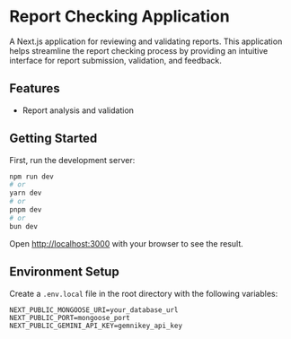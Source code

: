# Report Checking Application

A Next.js application for reviewing and validating reports. This application helps streamline the report checking process by providing an intuitive interface for report submission, validation, and feedback.

## Features

- Report analysis and validation

## Getting Started

First, run the development server:

```bash
npm run dev
# or
yarn dev
# or
pnpm dev
# or
bun dev
```

Open [http://localhost:3000](http://localhost:3000) with your browser to see the result.

## Environment Setup

Create a `.env.local` file in the root directory with the following variables:

```env
NEXT_PUBLIC_MONGOOSE_URI=your_database_url
NEXT_PUBLIC_PORT=mongoose_port
NEXT_PUBLIC_GEMINI_API_KEY=gemnikey_api_key
```
